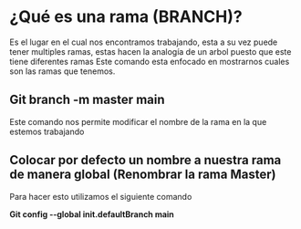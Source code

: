 # ¿Qué es una rama (BRANCH)?

Es el lugar en el cual nos encontramos trabajando, esta a su vez puede tener multiples ramas, estas hacen la analogía de un arbol puesto que este tiene diferentes ramas
Este comando esta enfocado en mostrarnos cuales son las ramas que tenemos. 

## Git branch -m master main

Este comando nos permite modificar el nombre de la rama en la que estemos trabajando

## Colocar por defecto un nombre a nuestra rama de manera global (Renombrar la rama Master)

Para hacer esto utilizamos el siguiente comando 

**Git config --global init.defaultBranch main**


 
